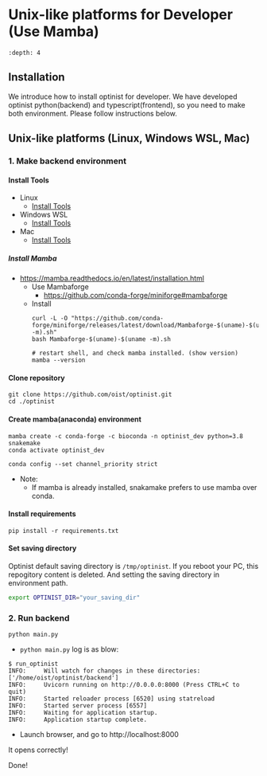Unix-like platforms for Developer (Use Mamba)
=================

```{contents}
:depth: 4
```

## Installation

We introduce how to install optinist for developer.
We have developed optinist python(backend) and typescript(frontend), so you need to make both environment.
Please follow instructions below.

## Unix-like platforms (Linux, Windows WSL, Mac)

### 1. Make backend environment

#### Install Tools

- Linux
  - [Install Tools](linux.md#install-tools)
- Windows WSL
  - [Install Tools](windows.md#install-tools-1)
- Mac
  - [Install Tools](mac.md#install-tools)

##### Install Mamba

- https://mamba.readthedocs.io/en/latest/installation.html
  - Use Mambaforge
    - https://github.com/conda-forge/miniforge#mambaforge
  - Install
    ```
    curl -L -O "https://github.com/conda-forge/miniforge/releases/latest/download/Mambaforge-$(uname)-$(uname -m).sh"
    bash Mambaforge-$(uname)-$(uname -m).sh

    # restart shell, and check mamba installed. (show version)
    mamba --version
    ```

#### Clone repository

```
git clone https://github.com/oist/optinist.git
cd ./optinist
```

#### Create mamba(anaconda) environment

```
mamba create -c conda-forge -c bioconda -n optinist_dev python=3.8 snakemake
conda activate optinist_dev
```

```
conda config --set channel_priority strict
```

- Note:
  - If mamba is already installed, snakamake prefers to use mamba over conda.


#### Install requirements

```
pip install -r requirements.txt
```

#### Set saving directory

Optinist default saving directory is `/tmp/optinist`. If you reboot your PC, this repogitory content is deleted. And setting the saving directory in environment path.
```bash
export OPTINIST_DIR="your_saving_dir"
```

<!--
### 2. Create virtualenv

Under maintenance...
-->

### 2. Run backend

```
python main.py
```
- `python main.py` log is as blow:
```
$ run_optinist
INFO:     Will watch for changes in these directories: ['/home/oist/optinist/backend']
INFO:     Uvicorn running on http://0.0.0.0:8000 (Press CTRL+C to quit)
INFO:     Started reloader process [6520] using statreload
INFO:     Started server process [6557]
INFO:     Waiting for application startup.
INFO:     Application startup complete.
```
- Launch browser, and go to http://localhost:8000

It opens correctly!

Done!
